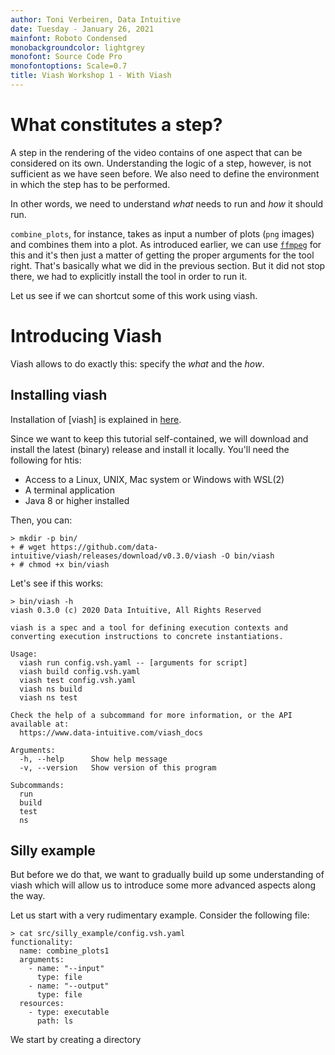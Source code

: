 ```yaml
---
author: Toni Verbeiren, Data Intuitive
date: Tuesday - January 26, 2021
mainfont: Roboto Condensed
monobackgroundcolor: lightgrey
monofont: Source Code Pro
monofontoptions: Scale=0.7
title: Viash Workshop 1 - With Viash
---
```


# What constitutes a step?

A step in the rendering of the video contains of one aspect that can be
considered on its own. Understanding the logic of a step, however, is
not sufficient as we have seen before. We also need to define the
environment in which the step has to be performed.

In other words, we need to understand *what* needs to run and *how* it
should run.

`combine_plots`, for instance, takes as input a number of plots (`png`
images) and combines them into a plot. As introduced earlier, we can use
[`ffmpeg`]() for this and it's then just a matter of getting the proper
arguments for the tool right. That's basically what we did in the
previous section. But it did not stop there, we had to explicitly
install the tool in order to run it.

Let us see if we can shortcut some of this work using viash.

# Introducing Viash

Viash allows to do exactly this: specify the *what* and the *how*.

## Installing viash

Installation of \[viash\] is explained in
[here](http://www.data-intuitive.com/viash_docs/getting_started/installation/).

Since we want to keep this tutorial self-contained, we will download and
install the latest (binary) release and install it locally. You'll need
the following for htis:

-   Access to a Linux, UNIX, Mac system or Windows with WSL(2)
-   A terminal application
-   Java 8 or higher installed

Then, you can:

``` {.sh}
> mkdir -p bin/
+ # wget https://github.com/data-intuitive/viash/releases/download/v0.3.0/viash -O bin/viash
+ # chmod +x bin/viash
```

Let's see if this works:

``` {.sh}
> bin/viash -h
viash 0.3.0 (c) 2020 Data Intuitive, All Rights Reserved

viash is a spec and a tool for defining execution contexts and converting execution instructions to concrete instantiations.

Usage:
  viash run config.vsh.yaml -- [arguments for script]
  viash build config.vsh.yaml
  viash test config.vsh.yaml
  viash ns build
  viash ns test

Check the help of a subcommand for more information, or the API available at:
  https://www.data-intuitive.com/viash_docs

Arguments:
  -h, --help      Show help message
  -v, --version   Show version of this program

Subcommands:
  run
  build
  test
  ns
```

## Silly example

But before we do that, we want to gradually build up some understanding
of viash which will allow us to introduce some more advanced aspects
along the way.

Let us start with a very rudimentary example. Consider the following
file:

``` {.sh}
> cat src/silly_example/config.vsh.yaml
functionality:
  name: combine_plots1
  arguments:
    - name: "--input"
      type: file
    - name: "--output"
      type: file
  resources:
    - type: executable
      path: ls
```

We start by creating a directory
